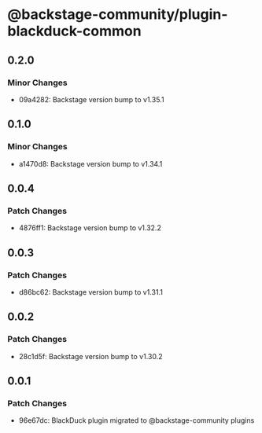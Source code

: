 # @backstage-community/plugin-blackduck-common

## 0.2.0

### Minor Changes

- 09a4282: Backstage version bump to v1.35.1

## 0.1.0

### Minor Changes

- a1470d8: Backstage version bump to v1.34.1

## 0.0.4

### Patch Changes

- 4876ff1: Backstage version bump to v1.32.2

## 0.0.3

### Patch Changes

- d86bc62: Backstage version bump to v1.31.1

## 0.0.2

### Patch Changes

- 28c1d5f: Backstage version bump to v1.30.2

## 0.0.1

### Patch Changes

- 96e67dc: BlackDuck plugin migrated to @backstage-community plugins
